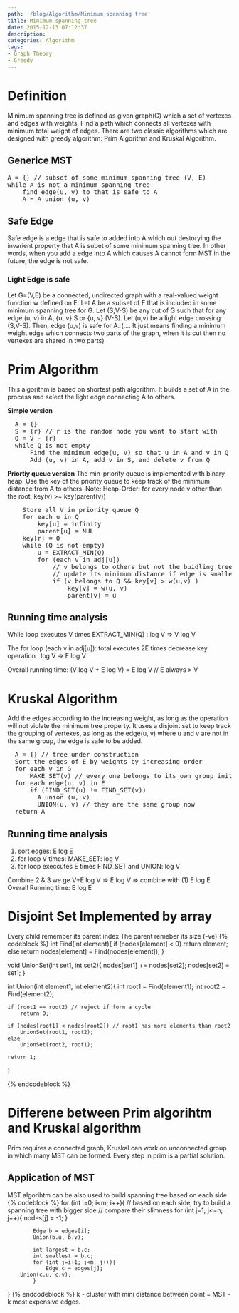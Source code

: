 ```yaml
---
path: '/blog/Algorithm/Minimum spanning tree'
title: Minimum spanning tree
date: 2015-12-13 07:12:37
description:
categories: Algorithm
tags:
- Graph Theory
- Greedy
---
```


# Definition
Minimum spanning tree is defined as given graph(G) which a set of vertexes and edges with weights. Find a path which connects all vertexes with minimum total weight of edges.
There are two classic algorithms which are designed with greedy algorithm: Prim Algorithm and Kruskal Algorithm.

## Generice MST
<pre class="sample">
A = {} // subset of some minimum spanning tree (V, E)
while A is not a minimum spanning tree
    find edge(u, v) to that is safe to A
    A = A union (u, v)
</pre>

## Safe Edge
Safe edge is a edge that is safe to added into A which out destorying the invarient property that A is subet of some minimum spanning tree. In other words, when you add a edge into A which causes A cannot form MST in the future, the edge is not safe.

### Light Edge is safe
Let G=(V,E) be a connected, undirected graph with a real-valued weight function w defined on E.
Let A be a subset of E that is included in some minimum spanning tree for G.
Let (S,V-S) be any cut of G such that for any edge (u, v) in A, {u, v}  S or {u, v}  (V-S). 
Let (u,v) be a light edge crossing (S,V-S).
Then, edge (u,v) is safe for A.
(.... It just means finding a minimum weight edge which connects two parts of the graph, when it is cut then no vertexes are shared in two parts)

# Prim Algorithm
This algorithm is based on shortest path algorithm. It builds a set of A in the process and select the light edge connecting A to others.

**Simple version**
<pre class="sample">
  A = {}
  S = {r} // r is the random node you want to start with
  Q = V - {r}
  while Q is not empty
      Find the minimum edge(u, v) so that u in A and v in Q
      Add (u, v) in A, add v in S, and delete v from Q
</pre>

**Priortiy queue version**
The min-priority queue is implemented with binary heap.
Use the key of the priority queue to keep track of the minimum distance from A to others.
Note:
Heap-Order: for every node v other than the root,
key(v) >= key(parent(v))

<pre class="sample">
    Store all V in priority queue Q
    for each u in Q
        key[u] = infinity
        parent[u] = NUL
    key[r] = 0
    while (Q is not empty)
        u = EXTRACT_MIN(Q)
        for (each v in adj[u])
            // v belongs to others but not the buidling tree 
            // update its minimum distance if edge is smaller than its expected value before
            if (v belongs to Q && key[v] > w(u,v) ) 
                key[v] = w(u, v)
                parent[v] = u
</pre>

## Running time analysis
While loop executes V times
 EXTRACT_MIN(Q) : log V
=> V log V

The for loop (each v in adj[u]): total executes 2E times
  decrease key operation : log V
=> E log V

Overall running time: (V log V + E log V) = E log V // E always > V

# Kruskal Algorithm
Add the edges according to the increasing weight, as long as the operation will not violate the minimum tree property. It uses a disjoint set to keep track the grouping of vertexes, as long as the edge(u, v) where u and v are not in the same group, the edge is safe to be added.

<pre class="sample">
  A = {} // tree under construction
  Sort the edges of E by weights by increasing order
  for each v in G
      MAKE_SET(v) // every one belongs to its own group initially
  for each edge(u, v) in E
      if (FIND_SET(u) != FIND_SET(v))
        A union (u, v)
        UNION(u, v) // they are the same group now
  return A
</pre>

## Running time analysis
1. sort edges: E log E
2. for loop V times:
    MAKE_SET: log V
3. for loop execcutes E times
    FIND_SET and UNION: log V

Combine 2 & 3 we ge V+E log V 
=> E log V 
=> combine with (1) E log E 
Overall Running time: E log E


# Disjoint Set Implemented by array
Every child remember its parent index
The parent remeber its size (-ve)
{% codeblock %}
int Find(int element){
	if (nodes[element] < 0)
		return element;
	else
		return nodes[element] = Find(nodes[element]);
}

void UnionSet(int set1, int set2){
	nodes[set1] += nodes[set2];
	nodes[set2] = set1;
}

int Union(int element1, int element2){
	int root1 = Find(element1);
	int root2 = Find(element2);

	if (root1 == root2) // reject if form a cycle
		return 0;

	if (nodes[root1] < nodes[root2]) // root1 has more elements than root2
		UnionSet(root1, root2);
	else
		UnionSet(root2, root1);

	return 1;
}


{% endcodeblock %}


# Differene between Prim algorihtm and Kruskal algorithm
Prim requires a connected graph, Kruskal can work on unconnected group in which many MST can be formed.
Every step in prim is a partial solution. 

## Application of MST
MST algorihtm can be also used to build spanning tree based on each side
{% codeblock %}
for (int i=0; i<m; i++){
			// based on each side, try to build a spanning tree with bigger side
			// compare their slimness
			for (int j=1; j<=n; j++){
				nodes[j] = -1;
			}

			Edge b = edges[i];
			Union(b.u, b.v);
			
			int largest = b.c;
			int smallest = b.c;
			for (int j=i+1; j<m; j++){
				Edge c = edges[j];
        Union(c.u, c.v);
			}
}
{% endcodeblock %}
k - cluster with mini distance between point = MST - k most expensive edges.


